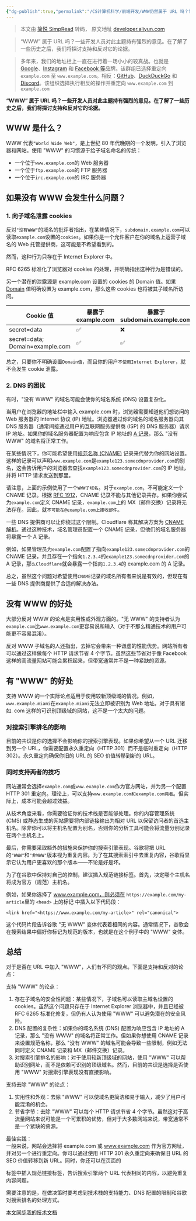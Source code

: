 ```yaml
---
{"dg-publish":true,"permalink":"/CS计算机科学/前端开发/WWW仍然属于 URL 吗？它可以消失吗/","created":"2023-11-09T07:14:15.587+08:00","updated":"2024-03-04T01:07:49.715+08:00"}
---
```


> 本文由 [简悦 SimpRead](http://ksria.com/simpread/) 转码， 原文地址 [developer.aliyun.com](https://developer.aliyun.com/article/1295331)

> “WWW” 属于 URL 吗？一些开发人员对此主题持有强烈的意见。在了解了一些历史之后，我们将探讨支持和反对它的论据。

> 多年来，我们的地址栏上一直在进行着一场小小的较真战。也就是 [Google](http://www.google.com/)、[Instagram](http://www.instagram.com/) 和 [Facebook 等](http://www.facebook.com/)品牌。该群组已选择重定向 `example.com` 至 `www.example.com`。相反：[GitHub](http://github.com/)、[DuckDuckGo](http://duckduckgo.com/) 和 [Discord](http://discord.com/)。该组织选择执行相反的操作并重定向 `www.example.com` 到 `example.com`

**“WWW” 属于 URL 吗？一些开发人员对此主题持有强烈的意见。在了解了一些历史之后，我们将探讨支持和反对它的论据。**

WWW 是什么？
--------

WWW 代表`"World Wide Web"`，是上世纪 80 年代晚期的一个发明，引入了浏览器和网站。使用 "WWW" 的习惯源于给子域名命名的传统：

*   一个位于`www.example.com`的 Web 服务器
*   一个位于`ftp.example.com`的 FTP 服务器
*   一个位于`irc.example.com`的 IRC 服务器

如果没有 WWW 会发生什么问题？
-----------------

### 1. 向子域名泄露 cookies

反对`"没有WWW"`的域名的批评者指出，在某些情况下，`subdomain.example.com`可以读取`example.com`设置的`cookies`。如果你是一个允许客户在你的域名上运营子域名的 Web 托管提供商，这可能是不希望看到的。

然而，这种行为只存在于 Internet Explorer 中。

RFC 6265 标准化了浏览器对 cookies 的处理，并明确指出这种行为是错误的。

另一个潜在的泄露源是 example.com 设置的 cookies 的 Domain 值。如果 [Domain](https://developer.mozilla.org/en-US/docs/Web/HTTP/Headers/Set-Cookie) 值明确设置为 example.com，那么这些 cookies 也将被其子域名所访问。

<table><thead><tr><th>Cookie 值</th><th>暴露于 example.com</th><th>暴露于 subdomain.example.com</th></tr></thead><tbody><tr><td>secret=data</td><td>✅</td><td>❌</td></tr><tr><td>secret=data; Domain=example.com</td><td>✅</td><td>✅</td></tr></tbody></table>

总之，只要你不明确设置`Domain值`，而且你的用户`不使用Internet Explorer`，就不会发生 cookie 泄露。

### 2. DNS 的困扰

有时，"没有 WWW" 的域名可能会使你的域名系统 (DNS) 设置复杂化。

当用户在浏览器的地址栏中输入 example.com 时，浏览器需要知道他们想访问的 Web 服务器的 Internet 协议 (IP) 地址。浏览器通过你的域名的域名服务器向其 DNS 服务器（通常间接通过用户的互联网服务提供商 (ISP) 的 DNS 服务器）请求 IP 地址。如果你的域名服务器配置为响应包含 IP 地址的 [A 记录](https://wizardzines.com/comics/dns-record-types/)，那么 "没有 WWW" 的域名将正常工作。

在某些情况下，你可能希望使用[规范名称 (CNAME)](https://wizardzines.com/comics/cname/) 记录来代替为你的网站设置。这样的记录可以声明`www.example.com`是`example123.somecdnprovider.com`的别名，这会告诉用户的浏览器去查找`example123.somecdnprovider.com`的 IP 地址，并将 HTTP 请求发送到那里。

请注意，上面的示例使用了一个`WWW子域名`。对于`example.com`，不可能定义一个 CNAME 记录。根据 [RFC 1912](https://www.ietf.org/rfc/rfc1912.html#section-2.4)，CNAME 记录不能与其他记录共存。如果你尝试为`example.com`定义 CNAME 记录，`example.com`上的 MX（邮件交换）记录将无法存在。因此，就`不可能在@example.com上接收邮件`。

一些 DNS 提供商可以让你绕过这个限制。Cloudflare 称其解决方案为 [CNAME 解析](https://blog.cloudflare.com/introducing-cname-flattening-rfc-compliant-cnames-at-a-domains-root/)。通过这种技术，域名管理员配置一个 CNAME 记录，但他们的域名服务器将暴露一个 A 记录。

例如，如果管理员为`example.com`配置了指向`example123.somecdnprovider.com`的 CNAME 记录，并且存在一个指向`1.2.3.4`的`example123.somecdnprovider.com`的 A 记录，那`么Cloudflare`就会暴露一个指向`1.2.3.4`的 example.com 的 A 记录。

总之，虽然这个问题对希望使用`CNAME`记录的域名所有者来说是有效的，但现在有一些 DNS 提供商提供了合适的解决办法。

没有 WWW 的好处
----------

大部分反对 WWW 的论点是实用性或外观方面的。"无 WWW" 的支持者认为`example.com`比`www.example.com`更容易说和输入（对于不那么精通技术的用户可能更不容易混淆）。

反对 WWW 子域名的人还指出，去掉它会带来一种谦虚的性能优势。网站所有者可以通过这样做每个 HTTP 请求节省 4 个字节。虽然这些节省对于像 Facebook 这样的高流量网站可能会累积起来，但带宽通常并不是一种紧缺的资源。

有 "WWW" 的好处
-----------

支持 WWW 的一个实际论点适用于使用较新顶级域的情况。例如，`www.example.miami`在`example.miami`无法立即被识别为 Web 地址。对于具有诸如. com 这样的可识别顶级域的网站，这不是一个太大的问题。

### 对搜索引擎排名的影响

目前的共识是你的选择不会影响你的搜索引擎表现。如果你希望从一个 URL 迁移到另一个 URL，你需要配置永久重定向（HTTP 301）而不是临时重定向（HTTP 302）。永久重定向确保你旧的 URL 的 SEO 价值转移到新的 URL。

### 同时支持两者的技巧

网站通常会选择`example.com`或`www.example.com`作为官方网站，并为另一个配置 HTTP 301 重定向。理论上，可以支持`www.example.com和example.com两者`。但实际上，成本可能会超过效益。

从技术角度来看，你需要验证你的技术栈是否能够处理。你的内容管理系统 (CMS) 或静态生成的网站需要将内部链接输出为相对 URL 以保留访问者的首选主机名。除非你可以将主机名配置为别名，否则你的分析工具可能会将流量分别记录在两个主机名上。

最后，你需要采取额外的措施来保护你的搜索引擎表现。谷歌将把 URL 的`"WWW"`和`"非WWW"`版本视为重复内容。为了在其搜索索引中去重复内容，谷歌将显示它认为用户更喜欢的那个版本——不论是好是坏。

为了在谷歌中保持对自己的控制，建议插入规范链接标签。首先，决定哪个主机名将成为官方（规范）主机名。

例如，如果你选择了 www.example.com，则必须在 `https://example.com/my-article`里的 `<head>` 上的标记 中插入以下代码段：

```
<link href="<https://www.example.com/my-article>" rel="canonical">
```

这个代码片段告诉谷歌 "无 WWW" 变体代表着相同的内容。通常情况下，谷歌会在搜索结果中偏好你标记为规范的版本，也就是在这个例子中的 "WWW" 变体。

总结
--

对于是否在 URL 中加入 "WWW"，人们有不同的观点。下面是支持和反对的论点：

支持 "WWW" 的论点：

1.  存在子域名的安全性问题：某些情况下，子域名可以读取主域名设置的 cookies。虽然这个问题只存在于 Internet Explorer 浏览器中，并且已经被 RFC 6265 标准化修复，但仍有人认为使用 "WWW" 可以避免潜在的安全风险。
2.  DNS 配置的复杂性：如果你的域名系统 (DNS) 配置为响应包含 IP 地址的 A 记录，那么 "没有 WWW" 的域名将正常工作。但如果你想使用 CNAME 记录来设置规范名称，那么 "没有 WWW" 的域名可能会导致一些限制，例如无法同时定义 CNAME 记录和 MX（邮件交换）记录。
3.  对搜索引擎排名的影响：对于使用较新顶级域的网站，使用 "WWW" 可以帮助识别网址，而不是依赖可识别的顶级域名。然而，目前的共识是选择是否使用 "WWW" 对搜索引擎表现没有直接影响。

支持去除 "WWW" 的论点：

1.  实用性和外观：去除 "WWW" 可以使域名更简洁和易于输入，减少了用户可能混淆的机会。
2.  节省字节：去除 "WWW" 可以每个 HTTP 请求节省 4 个字节。虽然这对于高流量网站来说可能是一个可累积的优势，但对于大多数网站来说，带宽通常不是一个紧缺的资源。

最佳实践：  
一般来说，网站会选择将 example.com 或 www.example.com 作为官方网址，并对另一个进行重定向。你可以通过使用 HTTP 301 永久重定向来确保旧 URL 的 SEO 价值转移到新 URL。同时，你还可以在页面的

标签中插入规范链接标签，告诉搜索引擎两个 URL 代表相同的内容，以避免重复内容问题。

需要注意的是，在做决策时要考虑到技术栈的支持能力、DNS 配置的限制和谷歌对搜索排名的处理方式。

[本文同步我的技术文档](https://docs.zcsuper.cn/)